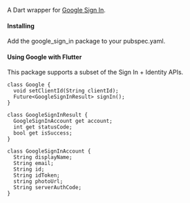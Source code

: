 A Dart wrapper for [Google Sign In](https://developers.google.com/identity/).

#### Installing

Add the google_sign_in package to your pubspec.yaml.

#### Using Google with Flutter

This package supports a subset of the Sign In + Identity APIs.

    class Google {
      void setClientId(String clientId);
      Future<GoogleSignInResult> signIn();
    }
    
    class GoogleSignInResult {
      GoogleSignInAccount get account;
      int get statusCode;
      bool get isSuccess;
    }

    class GoogleSignInAccount {
      String displayName;
      String email;
      String id;
      String idToken;
      string photoUrl;
      String serverAuthCode;
    }
